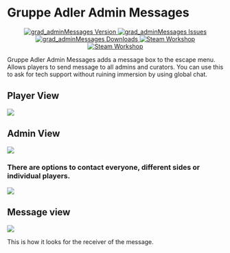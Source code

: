 # Gruppe Adler Admin Messages

<p align="center">
    <a href="https://github.com/gruppe-adler/grad_adminMessages/releases/latest">
        <img src="https://img.shields.io/github/release/gruppe-adler/grad_adminMessages.svg?style=flat-square" alt="grad_adminMessages Version">
    </a>
    <a href="https://github.com/gruppe-adler/grad_adminMessages/issues">
        <img src="https://img.shields.io/github/issues-raw/gruppe-adler/grad_adminMessages.svg?style=flat-square&label=Issues" alt="grad_adminMessages Issues">
    </a>
    <a href="https://github.com/gruppe-adler/grad_adminMessages/releases">
        <img src="https://img.shields.io/github/downloads/gruppe-adler/grad_adminMessages/total.svg?style=flat-square&label=Downloads" alt="grad_adminMessages Downloads">
    </a>
    <a href="http://steamcommunity.com/sharedfiles/filedetails/?id=1224892496">
        <img src="https://img.shields.io/badge/Steam-Workshop-1B2838.svg?style=flat-square" alt="Steam Workshop">
    </a>
  <a href="https://github.com/gruppe-adler/grad_adminMessages/workflows">
        <img src="https://github.com/gruppe-adler/grad_adminMessages/workflows/CI/badge.svg" alt="Steam Workshop">
    </a>
</p>

Gruppe Adler Admin Messages adds a message box to the escape menu. Allows players to send message to all admins and curators. You can use this to ask for tech support without ruining immersion by using global chat. 

## Player View
![](https://i.imgur.com/8fglvKy.png)

## Admin View

![](https://i.imgur.com/dGDDH5m.png)

### There are options to contact everyone, different sides or individual players.

![](https://i.imgur.com/QfKATzy.png)

## Message view
![](https://i.imgur.com/72JWOoY.png)

This is how it looks for the receiver of the message.
